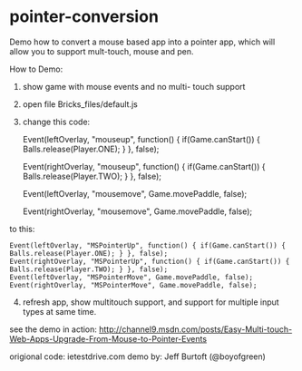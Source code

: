 pointer-conversion
==================


Demo how to convert a mouse based app into a pointer app, which will allow you to support mult-touch, mouse and pen.

How to Demo:

1. show game with mouse events and no multi- touch support
2. open file Bricks_files/default.js
3. change this code:


	Event(leftOverlay, "mouseup", function() { if(Game.canStart()) { Balls.release(Player.ONE); } }, false);
	
	Event(rightOverlay, "mouseup", function() { if(Game.canStart()) { Balls.release(Player.TWO); } }, false);
	
	Event(leftOverlay, "mousemove", Game.movePaddle, false);
	
	Event(rightOverlay, "mousemove", Game.movePaddle, false);
		
to this:

	Event(leftOverlay, "MSPointerUp", function() { if(Game.canStart()) { Balls.release(Player.ONE); } }, false);
	Event(rightOverlay, "MSPointerUp", function() { if(Game.canStart()) { Balls.release(Player.TWO); } }, false);
	Event(leftOverlay, "MSPointerMove", Game.movePaddle, false);
	Event(rightOverlay, "MSPointerMove", Game.movePaddle, false);


4. refresh app, show multitouch support, and support for multiple input types at same time.



see the demo in action: http://channel9.msdn.com/posts/Easy-Multi-touch-Web-Apps-Upgrade-From-Mouse-to-Pointer-Events 

origional code:  ietestdrive.com
demo by: Jeff Burtoft (@boyofgreen)
